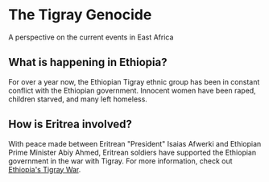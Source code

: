 # The Tigray Genocide
A perspective on the current events in East Africa
## What is happening in Ethiopia?
For over a year now, the Ethiopian Tigray ethnic group has been in constant conflict with the Ethiopian government. Innocent women have been raped, children starved, and many left homeless. 
## How is Eritrea involved?
With peace made between Eritrean "President" Isaias Afwerki and Ethiopian Prime Minister Abiy Ahmed, Eritrean soldiers have supported the Ethiopian government in the war with Tigray. 
For more information, check out [Ethiopia's Tigray War](https://www.bbc.com/news/world-africa-54964378).
